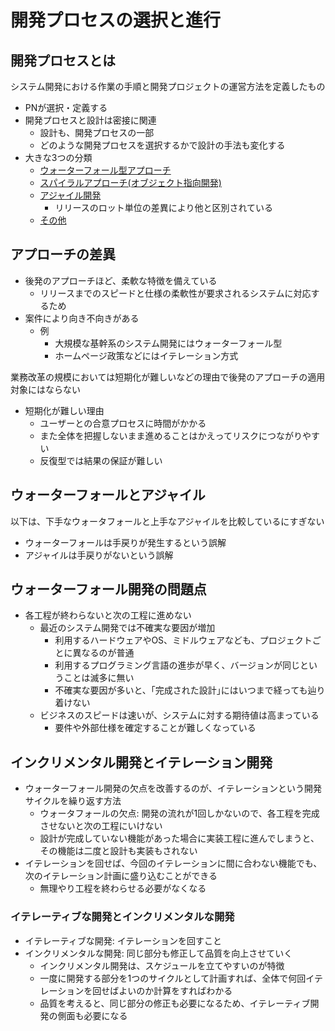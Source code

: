 # 開発プロセスの選択と進行

## 開発プロセスとは

システム開発における作業の手順と開発プロジェクトの運営方法を定義したもの

* PNが選択・定義する
* 開発プロセスと設計は密接に関連
    * 設計も、開発プロセスの一部
    * どのような開発プロセスを選択するかで設計の手法も変化する
* 大きな3つの分類
    * [ウォーターフォール型アプローチ](01)
    * [スパイラルアプローチ(オブジェクト指向開発)](02)
    * [アジャイル開発](03)
        * リリースのロット単位の差異により他と区別されている
    * [その他](04)

## アプローチの差異

* 後発のアプローチほど、柔軟な特徴を備えている
    * リリースまでのスピードと仕様の柔軟性が要求されるシステムに対応するため
* 案件により向き不向きがある
    * 例
        * 大規模な基幹系のシステム開発にはウォーターフォール型
        * ホームページ政策などにはイテレーション方式

業務改革の規模においては短期化が難しいなどの理由で後発のアプローチの適用対象にはならない

* 短期化が難しい理由
    * ユーザーとの合意プロセスに時間がかかる
    * また全体を把握しないまま進めることはかえってリスクにつながりやすい
    * 反復型では結果の保証が難しい
    
## ウォーターフォールとアジャイル

以下は、下手なウォータフォールと上手なアジャイルを比較しているにすぎない

* ウォーターフォールは手戻りが発生するという誤解
* アジャイルは手戻りがないという誤解

## ウォーターフォール開発の問題点

* 各工程が終わらないと次の工程に進めない
    * 最近のシステム開発では不確実な要因が増加
        * 利用するハードウェアやOS、ミドルウェアなども、プロジェクトごとに異なるのが普通
        * 利用するプログラミング言語の進歩が早く、バージョンが同じということは滅多に無い
        * 不確実な要因が多いと、「完成された設計｣にはいつまで経っても辿り着けない
    * ビジネスのスピードは速いが、システムに対する期待値は高まっている
        * 要件や外部仕様を確定することが難しくなっている

## インクリメンタル開発とイテレーション開発

* ウォーターフォール開発の欠点を改善するのが、イテレーションという開発サイクルを繰り返す方法
    * ウォータフォールの欠点: 開発の流れが1回しかないので、各工程を完成させないと次の工程にいけない
    * 設計が完成していない機能があった場合に実装工程に進んでしまうと、その機能は二度と設計も実装もされない
* イテレーションを回せば、今回のイテレーションに間に合わない機能でも、次のイテレーション計画に盛り込むことができる
    * 無理やり工程を終わらせる必要がなくなる

### イテレーティブな開発とインクリメンタルな開発
    
* イテレーティブな開発: イテレーションを回すこと
* インクリメンタルな開発: 同じ部分も修正して品質を向上させていく
    * インクリメンタル開発は、スケジュールを立てやすいのが特徴
    * 一度に開発する部分を1つのサイクルとして計画すれば、全体で何回イテレーションを回せばよいのか計算をすればわかる
    * 品質を考えると、同じ部分の修正も必要になるため、イテレーティブ開発の側面も必要になる

